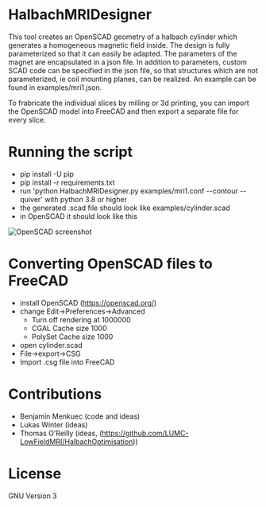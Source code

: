 # HalbachMRIDesigner
This tool creates an OpenSCAD geometry of a halbach cylinder which generates a homogeneous magnetic field inside. The design is fully parameterized so that it can easily be adapted. The parameters of the magnet are encapsulated in a json file. In addition to parameters, custom SCAD code can be specified in the json file, so that structures which are not parameterized, ie coil mounting planes, can be realized. An example can be found in examples/mri1.json.

To frabricate the individual slices by milling or 3d printing, you can import the OpenSCAD model into FreeCAD and then export a separate file for every slice.

# Running the script
- pip install -U pip
- pip install -r requirements.txt
- run 'python HalbachMRIDesigner.py examples/mri1.conf --contour --quiver' with python 3.8 or higher
- the generated .scad file should look like examples/cylinder.scad
- in OpenSCAD it should look like this

![OpenSCAD screenshot](https://github.com/menkueclab/HalbachMRIDesigner/blob/master/examples/cylinder.png?raw=true)

# Converting OpenSCAD files to FreeCAD
- install OpenSCAD (https://openscad.org/)
- change Edit->Preferences->Advanced
  - Turn off rendering at 1000000
  - CGAL Cache size 1000
  - PolySet Cache size 1000
- open cylinder.scad
- File->export->CSG
- Import .csg file into FreeCAD

# Contributions
- Benjamin Menkuec (code and ideas)
- Lukas Winter (ideas)
- Thomas O'Reilly (ideas, (https://github.com/LUMC-LowFieldMRI/HalbachOptimisation))

# License
GNU Version 3
